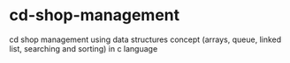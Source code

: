 # cd-shop-management
cd shop management using data structures concept (arrays, queue, linked list, searching and sorting) in c language
